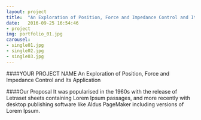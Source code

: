 ```yaml
---
layout: project
title:  "An Exploration of Position, Force and Impedance Control and Its Application"
date:   2016-09-25 16:54:46
- project
img: portfolio_01.jpg
carousel:
- single01.jpg
- single02.jpg
- single03.jpg
---
```

####YOUR PROJECT NAME
An Exploration of Position, Force and Impedance Control and Its Application

####Our Proposal
It was popularised in the 1960s with the release of Letraset sheets containing Lorem Ipsum passages, and more recently with desktop publishing software like Aldus PageMaker including versions of Lorem Ipsum.
